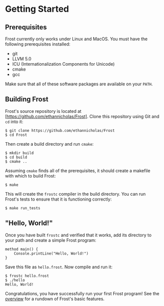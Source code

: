Getting Started
===============

Prerequisites
-------------

Frost currently only works under Linux and MacOS. You must have the following prerequisites
installed:

* git
* LLVM 5.0
* ICU (Internationalization Components for Unicode)
* cmake
* gcc

Make sure that all of these software packages are available on your `PATH`.

Building Frost
--------------

Frost's source repository is located at [https://github.com/ethannicholas/Frost]. Clone this
repository using Git and `cd` into it:

    $ git clone https://github.com/ethannicholas/Frost
    $ cd Frost

Then create a build directory and run `cmake`:

    $ mkdir build
    $ cd build
    $ cmake ..

Assuming `cmake` finds all of the prerequisites, it should create a makefile with which to build
Frost:

    $ make

This will create the `frostc` compiler in the build directory. You can run Frost's tests to ensure
that it is functioning correctly:

    $ make run_tests

"Hello, World!"
---------------

Once you have built `frostc` and verified that it works, add its directory to your path and create a
simple Frost program:

    method main() {
        Console.printLine("Hello, World!")
    }

Save this file as `hello.frost`. Now compile and run it:

    $ frostc hello.frost
    $ ./hello
    Hello, World!

Congratulations, you have successfully run your first Frost program! See the
[overview](overview.html) for a rundown of Frost's basic features.
